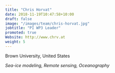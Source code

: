 ```yaml
---
title: "Chris Horvat"
date: 2018-11-19T10:47:58+10:00
draft: false
image: "/images/team/chris-horvat.jpg"
jobtitle: "PI WP3 Leader"
promoted: true
Website: http://www.chrv.at
weight: 5
---
```


Brown University, United States

*Sea-ice modeling, Remote sensing, Oceanography*
